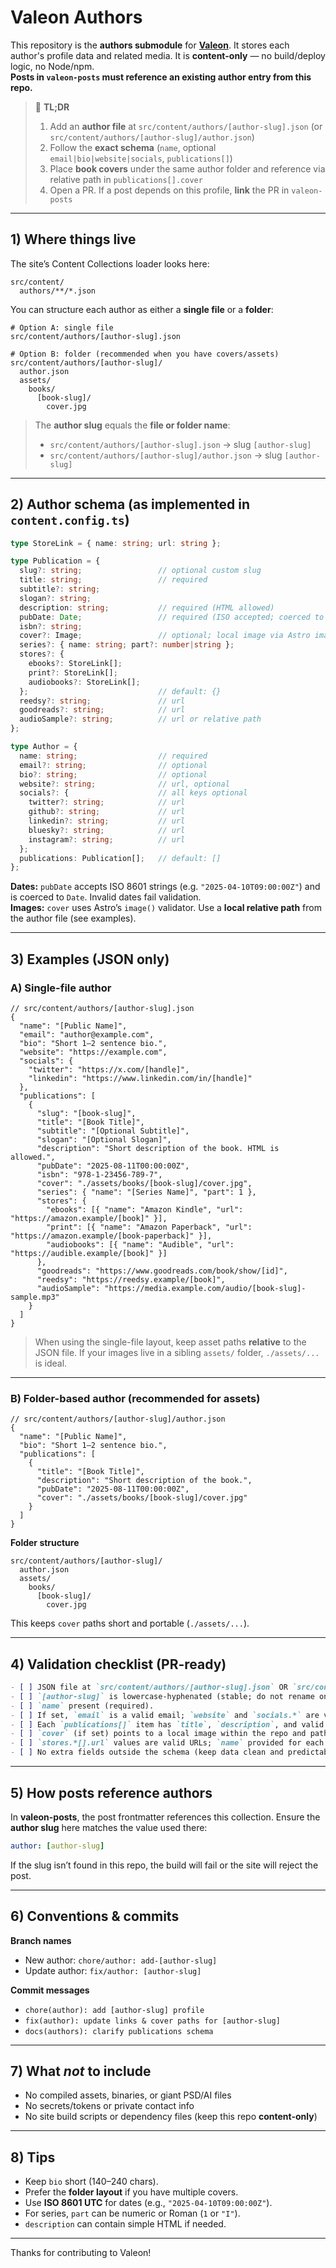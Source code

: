 # Valeon Authors

This repository is the **authors submodule** for **[Valeon](https://valeon.blog)**. It stores each author's profile data and related media. It is **content-only** — no build/deploy logic, no Node/npm.  
**Posts in `valeon-posts` must reference an existing author entry from this repo.**

> 📌 **TL;DR**
> 1) Add an **author file** at `src/content/authors/[author-slug].json` (or `src/content/authors/[author-slug]/author.json`)  
> 2) Follow the **exact schema** (`name`, optional `email|bio|website|socials`, `publications[]`)  
> 3) Place **book covers** under the same author folder and reference via relative path in `publications[].cover`  
> 4) Open a PR. If a post depends on this profile, **link** the PR in `valeon-posts`

---

## 1) Where things live

The site’s Content Collections loader looks here:

```
src/content/
  authors/**/*.json
```

You can structure each author as either a **single file** or a **folder**:

```
# Option A: single file
src/content/authors/[author-slug].json

# Option B: folder (recommended when you have covers/assets)
src/content/authors/[author-slug]/
  author.json
  assets/
    books/
      [book-slug]/
        cover.jpg
```

> The **author slug** equals the **file or folder name**:  
> - `src/content/authors/[author-slug].json` → slug `[author-slug]`  
> - `src/content/authors/[author-slug]/author.json` → slug `[author-slug]`

---

## 2) Author schema (as implemented in `content.config.ts`)

```ts
type StoreLink = { name: string; url: string };

type Publication = {
  slug?: string;                 // optional custom slug
  title: string;                 // required
  subtitle?: string;
  slogan?: string;
  description: string;           // required (HTML allowed)
  pubDate: Date;                 // required (ISO accepted; coerced to Date)
  isbn?: string;
  cover?: Image;                 // optional; local image via Astro image()
  series?: { name: string; part?: number|string };
  stores?: {
    ebooks?: StoreLink[];
    print?: StoreLink[];
    audiobooks?: StoreLink[];
  };                             // default: {}
  reedsy?: string;               // url
  goodreads?: string;            // url
  audioSample?: string;          // url or relative path
};

type Author = {
  name: string;                  // required
  email?: string;                // optional
  bio?: string;                  // optional
  website?: string;              // url, optional
  socials?: {                    // all keys optional
    twitter?: string;            // url
    github?: string;             // url
    linkedin?: string;           // url
    bluesky?: string;            // url
    instagram?: string;          // url
  };
  publications: Publication[];   // default: []
};
```

**Dates:** `pubDate` accepts ISO 8601 strings (e.g. `"2025-04-10T09:00:00Z"`) and is coerced to `Date`. Invalid dates fail validation.  
**Images:** `cover` uses Astro’s `image()` validator. Use a **local relative path** from the author file (see examples).

---

## 3) Examples (JSON only)

### A) Single-file author

```jsonc
// src/content/authors/[author-slug].json
{
  "name": "[Public Name]",
  "email": "author@example.com",
  "bio": "Short 1–2 sentence bio.",
  "website": "https://example.com",
  "socials": {
    "twitter": "https://x.com/[handle]",
    "linkedin": "https://www.linkedin.com/in/[handle]"
  },
  "publications": [
    {
      "slug": "[book-slug]",
      "title": "[Book Title]",
      "subtitle": "[Optional Subtitle]",
      "slogan": "[Optional Slogan]",
      "description": "Short description of the book. HTML is allowed.",
      "pubDate": "2025-08-11T00:00:00Z",
      "isbn": "978-1-23456-789-7",
      "cover": "./assets/books/[book-slug]/cover.jpg",
      "series": { "name": "[Series Name]", "part": 1 },
      "stores": {
        "ebooks": [{ "name": "Amazon Kindle", "url": "https://amazon.example/[book]" }],
        "print": [{ "name": "Amazon Paperback", "url": "https://amazon.example/[book-paperback]" }],
        "audiobooks": [{ "name": "Audible", "url": "https://audible.example/[book]" }]
      },
      "goodreads": "https://www.goodreads.com/book/show/[id]",
      "reedsy": "https://reedsy.example/[book]",
      "audioSample": "https://media.example.com/audio/[book-slug]-sample.mp3"
    }
  ]
}
```

> When using the single-file layout, keep asset paths **relative** to the JSON file. If your images live in a sibling `assets/` folder, `./assets/...` is ideal.

---

### B) Folder-based author (recommended for assets)

```jsonc
// src/content/authors/[author-slug]/author.json
{
  "name": "[Public Name]",
  "bio": "Short 1–2 sentence bio.",
  "publications": [
    {
      "title": "[Book Title]",
      "description": "Short description of the book.",
      "pubDate": "2025-08-11T00:00:00Z",
      "cover": "./assets/books/[book-slug]/cover.jpg"
    }
  ]
}
```

**Folder structure**

```
src/content/authors/[author-slug]/
  author.json
  assets/
    books/
      [book-slug]/
        cover.jpg
```

This keeps `cover` paths short and portable (`./assets/...`).

---

## 4) Validation checklist (PR-ready)

```markdown
- [ ] JSON file at `src/content/authors/[author-slug].json` OR `src/content/authors/[author-slug]/author.json`.
- [ ] `[author-slug]` is lowercase-hyphenated (stable; do not rename once used).
- [ ] `name` present (required).
- [ ] If set, `email` is a valid email; `website` and `socials.*` are valid URLs.
- [ ] Each `publications[]` item has `title`, `description`, and valid `pubDate` (ISO string).
- [ ] `cover` (if set) points to a local image within the repo and path resolves.
- [ ] `stores.*[].url` values are valid URLs; `name` provided for each store link.
- [ ] No extra fields outside the schema (keep data clean and predictable).
```

---

## 5) How posts reference authors

In **valeon-posts**, the post frontmatter references this collection. Ensure the **author slug** here matches the value used there:

```yaml
author: [author-slug]
```

If the slug isn’t found in this repo, the build will fail or the site will reject the post.

---

## 6) Conventions & commits

**Branch names**
- New author: `chore/author: add-[author-slug]`
- Update author: `fix/author: [author-slug]`

**Commit messages**
- `chore(author): add [author-slug] profile`
- `fix(author): update links & cover paths for [author-slug]`
- `docs(authors): clarify publications schema`

---

## 7) What *not* to include

- No compiled assets, binaries, or giant PSD/AI files
- No secrets/tokens or private contact info
- No site build scripts or dependency files (keep this repo **content-only**)

---

## 8) Tips

- Keep `bio` short (140–240 chars).  
- Prefer the **folder layout** if you have multiple covers.  
- Use **ISO 8601 UTC** for dates (e.g., `"2025-04-10T09:00:00Z"`).  
- For series, `part` can be numeric or Roman (`1` or `"I"`).  
- `description` can contain simple HTML if needed.

---

Thanks for contributing to Valeon!
